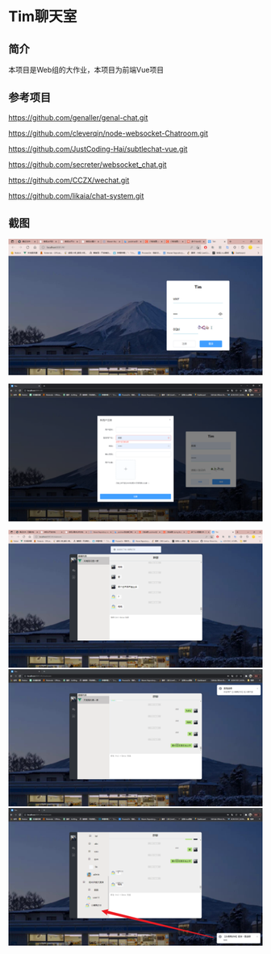 # Tim聊天室

## 简介
本项目是Web组的大作业，本项目为前端Vue项目
## 参考项目
https://github.com/genaller/genal-chat.git

https://github.com/cleverqin/node-websocket-Chatroom.git

https://github.com/JustCoding-Hai/subtlechat-vue.git

https://github.com/secreter/websocket_chat.git

https://github.com/CCZX/wechat.git

https://github.com/likaia/chat-system.git

## 截图

![登录界面](README/登录界面.png)

![注册界面](README/注册界面.png)

![拍了拍](README/拍了拍.png)![单聊消息推送](README/系统广播.png)![消息推送](README/消息推送.png)
